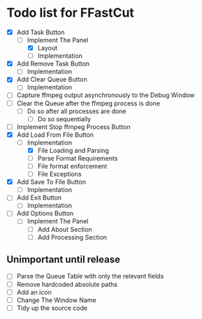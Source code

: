 Todo list for FFastCut
====
- [x] Add Task Button
  - [ ] Implement The Panel
    - [x] Layout
    - [ ] Implementation
- [x] Add Remove Task Button
  - [ ] Implementation
- [x] Add Clear Queue Button 
  - [ ] Implementation
- [ ] Capture ffmpeg output asynchronously to the Debug Window
- [ ] Clear the Queue after the ffmpeg process is done
   - [ ] Do so after all processes are done
      - [ ] Do so sequentially
- [ ] Implement Stop ffmpeg Process Button
- [x] Add Load From File Button
  - [ ] Implementation
    - [x] File Loading and Parsing
    - [ ] Parse Format Requirements
    - [ ] File format enforcement
    - [ ] File Exceptions
- [x] Add Save To File Button
  - [ ] Implementation
- [ ] Add Exit Button
  - [ ] Implementation
- [ ] Add Options Button
  - [ ] Implement The Panel
    - [ ] Add About Section
    - [ ] Add Processing Section
## Unimportant until release
- [ ] Parse the Queue Table with only the relevant fields
- [ ] Remove hardcoded absolute paths
- [ ] Add an icon
- [ ] Change The Window Name
- [ ] Tidy up the source code
